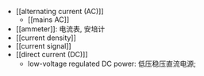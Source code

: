 - [[alternating current (AC)]]
    - [[mains AC]]
- [[ammeter]]: 电流表, 安培计
- [[current density]]
- [[current signal]]
- [[direct current (DC)]]
    - low-voltage regulated DC power: 低压稳压直流电源; 
